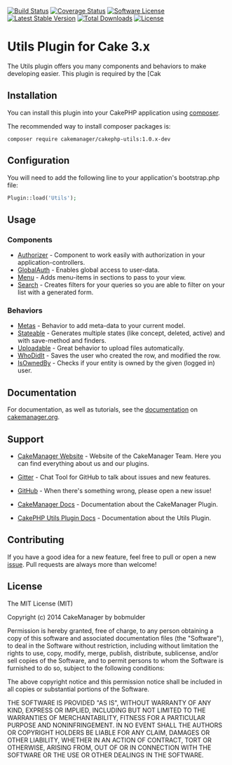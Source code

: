 
[![Build Status](https://travis-ci.org/cakemanager/cakephp-utils.svg?branch=1.0)](https://travis-ci.org/cakemanager/cakephp-utils)
[![Coverage Status](https://coveralls.io/repos/cakemanager/cakephp-utils/badge.svg?branch=1.0)](https://coveralls.io/r/cakemanager/cakephp-utils?branch=1.0)
[![Software License](https://img.shields.io/badge/license-MIT-brightgreen.svg?style=flat-square)](LICENSE)
[![Latest Stable Version](https://poser.pugx.org/cakemanager/cakephp-utils/v/stable.svg)](https://packagist.org/packages/cakemanager/cakephp-utils) 
[![Total Downloads](https://poser.pugx.org/cakemanager/cakephp-utils/downloads.svg)](https://packagist.org/packages/cakemanager/cakephp-utils) 
[![License](https://poser.pugx.org/cakemanager/cakephp-utils/license.svg)](https://packagist.org/packages/cakemanager/cakephp-utils)

Utils Plugin for Cake 3.x
=========================

The Utils plugin offers you many components and behaviors to make developing easier. This plugin is required by the [Cak

Installation
------------

You can install this plugin into your CakePHP application using [composer](http://getcomposer.org).

The recommended way to install composer packages is:

```
composer require cakemanager/cakephp-utils:1.0.x-dev
```

## Configuration

You will need to add the following line to your application's bootstrap.php file:

```php
Plugin::load('Utils');
```

Usage
-----

### Components

- [Authorizer](http://cakemanager.org/docs/utils/1.0/components/authorizer/) - Component to work easily with authorization in your application-controllers.
- [GlobalAuth](http://cakemanager.org/docs/utils/1.0/components/globalauth/) - Enables global access to user-data.
- [Menu](http://cakemanager.org/docs/utils/1.0/components/menu/) - Adds menu-items in sections to pass to your view.
- [Search](http://cakemanager.org/docs/utils/1.0/components/search/) - Creates filters for your queries so you are able to filter on your list with a generated form.

### Behaviors

- [Metas](http://cakemanager.org/docs/utils/1.0/behaviors/metas/) - Behavior to add meta-data to your current model.
- [Stateable](http://cakemanager.org/docs/utils/1.0/behaviors/stateable/) - Generates multiple states (like concept, deleted, active) and with save-method and finders.
- [Uploadable](http://cakemanager.org/docs/utils/1.0/behaviors/uploadable/) - Great behavior to upload files automatically.
- [WhoDidIt](http://cakemanager.org/docs/utils/1.0/behaviors/whodidit/) - Saves the user who created the row, and modified the row.
- [IsOwnedBy](http://cakemanager.org/docs/utils/1.0/behaviors/isownedby/) - Checks if your entity is owned by the given (logged in) user.

Documentation
-------------

For documentation, as well as tutorials, see the [documentation](http://cakemanager.org/docs/utils/1.0/) on [cakemanager.org](http://cakemanager.org).

Support
-------

- [CakeManager Website](http://cakemanager.org/) - Website of the CakeManager Team. Here you can find everything about us and our plugins.

- [Gitter](https://gitter.im/cakemanager/cakephp-utils) - Chat Tool for GitHub to talk about issues and new features.

- [GitHub](https://github.com/cakemanager/cakephp-utils/issues) - When there's something wrong, please open a new issue!

- [CakeManager Docs](http://cakemanager.org/docs/1.0/) - Documentation about the CakeManager Plugin.

- [CakePHP Utils Plugin Docs](http://cakemanager.org/docs/utils/1.0/) - Documentation about the Utils Plugin.


Contributing
------------

If you have a good idea for a new feature, feel free to pull or open a new  [issue](https://github.com/cakemanager/cakephp-utils/issues). Pull requests are always more than welcome!

License
-------

The MIT License (MIT)

Copyright (c) 2014 CakeManager by bobmulder

Permission is hereby granted, free of charge, to any person obtaining a copy
of this software and associated documentation files (the "Software"), to deal
in the Software without restriction, including without limitation the rights
to use, copy, modify, merge, publish, distribute, sublicense, and/or sell
copies of the Software, and to permit persons to whom the Software is
furnished to do so, subject to the following conditions:

The above copyright notice and this permission notice shall be included in all
copies or substantial portions of the Software.

THE SOFTWARE IS PROVIDED "AS IS", WITHOUT WARRANTY OF ANY KIND, EXPRESS OR
IMPLIED, INCLUDING BUT NOT LIMITED TO THE WARRANTIES OF MERCHANTABILITY,
FITNESS FOR A PARTICULAR PURPOSE AND NONINFRINGEMENT. IN NO EVENT SHALL THE
AUTHORS OR COPYRIGHT HOLDERS BE LIABLE FOR ANY CLAIM, DAMAGES OR OTHER
LIABILITY, WHETHER IN AN ACTION OF CONTRACT, TORT OR OTHERWISE, ARISING FROM,
OUT OF OR IN CONNECTION WITH THE SOFTWARE OR THE USE OR OTHER DEALINGS IN THE
SOFTWARE.
